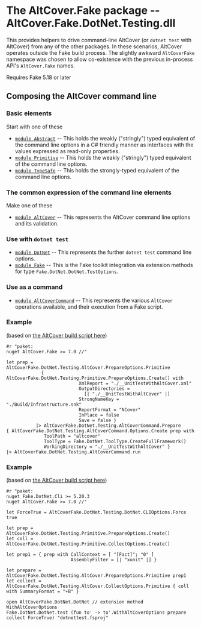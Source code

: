 # The AltCover.Fake package -- AltCover.Fake.DotNet.Testing.dll

This provides helpers to drive command-line AltCover (or `dotnet test` with AltCover) from any of the other packages.  In these scenarios, AltCover operates outside the Fake build process.
The slightly awkward `AltCoverFake` namespace was chosen to allow co-existence with the previous in-process API's `AltCover.Fake` names.

Requires Fake 5.18 or later

## Composing the AltCover command line

### Basic elements

Start with one of these

* [`module Abstract`](Abstract-fsapidoc) -- This holds the weakly ("stringly") typed equivalent of the command line options in a C# friendly manner as interfaces with the values expressed as read-only properties.
* [`module Primitive`](Primitive-fsapidoc) -- This holds the weakly ("stringly") typed equivalent of the command line options.
* [`module TypeSafe`](TypeSafe-fsapidoc) -- This holds the strongly-typed equivalent of the command line options.

### The common expression of the command line elements

Make one of these

* [`module AltCover`](AltCover-fsapidoc) -- This represents the AltCover command line options and its validation.

### Use with `dotnet test` 

* [`module DotNet`](DotNet-fsapidoc) -- This represents the further `dotnet test` command line options.
* [`module Fake`](Fake-fsapidoc) -- This is the Fake toolkit integration via extension methods for type `Fake.DotNet.DotNet.TestOptions`.

### Use as a command

* [`module AltCoverCommand`](AltCoverCommand-fsapidoc) -- This represents the various `AltCover` operations available, and their execution from a Fake script.

### Example
(based on [the AltCover build script here](https://github.com/SteveGilham/altcover/blob/9b12b5b27f2877fcde186c1d8c08f6335108e306/Build/targets.fsx#L984-L1004))

```
#r "paket:
nuget AltCover.Fake >= 7.0 //"

let prep = AltCoverFake.DotNet.Testing.AltCover.PrepareOptions.Primitive
             { AltCoverFake.DotNet.Testing.Primitive.PrepareOptions.Create() with
                           XmlReport = "./__UnitTestWithAltCover.xml"
                           OutputDirectories =
                             [| "./__UnitTestWithAltCover" |]
                           StrongNameKey = "./Build/Infrastructure.snk"
                           ReportFormat = "NCover"
                           InPlace = false
                           Save = false }
           |> AltCoverFake.DotNet.Testing.AltCoverCommand.Prepare
{ AltCoverFake.DotNet.Testing.AltCoverCommand.Options.Create prep with
              ToolPath = "altcover"
              ToolType = Fake.DotNet.ToolType.CreateFullFramework()
              WorkingDirectory = "./__UnitTestWithAltCover" }
|> AltCoverFake.DotNet.Testing.AltCoverCommand.run
```

### Example
(based on [the AltCover build script here](https://github.com/SteveGilham/altcover/blob/9b12b5b27f2877fcde186c1d8c08f6335108e306/Build/targets.fsx#L3578-L3591))

```
#r "paket:
nuget Fake.DotNet.Cli >= 5.20.3
nuget AltCover.Fake >= 7.0 //"

let ForceTrue = AltCoverFake.DotNet.Testing.DotNet.CLIOptions.Force true 

let prep = AltCoverFake.DotNet.Testing.Primitive.PrepareOptions.Create()
let coll = AltCoverFake.DotNet.Testing.Primitive.CollectOptions.Create()

let prep1 = { prep with CallContext = [ "[Fact]"; "0" ]
                        AssemblyFilter = [| "xunit" |] }

let prepare = AltCoverFake.DotNet.Testing.AltCover.PrepareOptions.Primitive prep1
let collect = AltCoverFake.DotNet.Testing.AltCover.CollectOptions.Primitive { coll with SummaryFormat = "+B" }

open AltCoverFake.DotNet.DotNet // extension method WithAltCoverOptions
Fake.DotNet.DotNet.test (fun to' -> to'.WithAltCoverOptions prepare collect ForceTrue) "dotnettest.fsproj"

```
